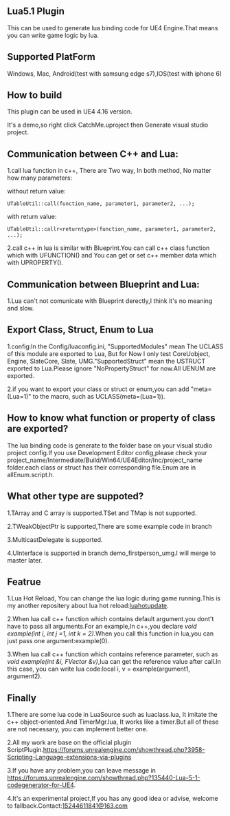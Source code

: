 
## Lua5.1 Plugin
This can be used to generate lua binding code for UE4 Engine.That means you can write game logic by lua.
## Supported PlatForm
Windows, Mac, Android(test with samsung edge s7),IOS(test with iphone 6)
## How to build
This plugin can be used in UE4 4.16 version.

It's a demo,so right click CatchMe.uproject then Generate visual studio project.

## Communication between C++ and Lua:  

1.call lua function in c++, There are Two way, In both method, No matter how many parameters:

  without return value:

  ```
  UTableUtil::call(function_name, parameter1, parameter2, ...);
  ```

  with return value:

  ```
  UTableUtil::callr<returntype>(function_name, parameter1, parameter2, ...);
```

2.call c++ in lua is similar with Blueprint.You can call c++ class function which with UFUNCTION() and You can get or set c++ member data which with UPROPERTY().

## Communication between Blueprint and Lua:
1.Lua can't not comunicate with Blueprint derectly,I think it's no meaning and slow.

## Export Class, Struct, Enum to Lua

1.config:In the Config/luaconfig.ini, "SupportedModules" mean The UCLASS of this module are exported to Lua, But for Now I only test CoreUobject, Engine, SlateCore, Slate, UMG."SupportedStruct" mean the USTRUCT exported to Lua.Please ignore "NoPropertyStruct" for now.All UENUM are exported.

2.if you want to export your class or struct or enum,you can add "meta=(Lua=1)" to the macro, such as UCLASS(meta=(Lua=1)).
## How to know what function or property of class are exported?
The lua binding code is generate to the folder base on your visual studio project config.If you use Development Editor config,please check your project_name/Intermediate/Build/Win64/UE4Editor/Inc/project_name folder.each class or struct has their corresponding file.Enum are in allEnum.script.h.

## What other type are suppoted?

1.TArray and C array is supported.TSet and TMap is not supported.

2.TWeakObjectPtr is supported,There are some example code in branch 

3.MulticastDelegate is supported.

4.UInterface is supported in branch demo_firstperson_umg.I will merge to master later.

## Featrue

1.Lua Hot Reload, You can change the lua logic during game running.This is my another repositery about lua hot reload:[luahotupdate](https://github.com/asqbtcupid/lua_hotupdate).

2.When lua call c++ function which contains default argument.you dont't have to pass all arguments.For an example,In c++,you declare _void example(int i, int j =1, int k = 2)_.When you call this function in lua,you can just pass one argument:example(0).

3.When lua call c++ function which contains reference parameter, such as _void example(int &i, FVector &v)_,lua can get the reference value after call.In this case, you can write lua code:local i, v = example(argument1, argument2).
## Finally
1.There are some lua code in LuaSource such as luaclass.lua, It imitate the c++ object-oriented.And TimerMgr.lua, It works like a timer.But all of these are not necessary, you can implement better one.  

2.All my work are base on the official plugin ScriptPlugin.https://forums.unrealengine.com/showthread.php?3958-Scripting-Language-extensions-via-plugins

3.If you have any problem,you can leave message in https://forums.unrealengine.com/showthread.php?135440-Lua-5-1-codegenerator-for-UE4.

4.It's an experimental project,If you has any good idea or advise, welcome to fallback.Contact:15244611841@163.com
